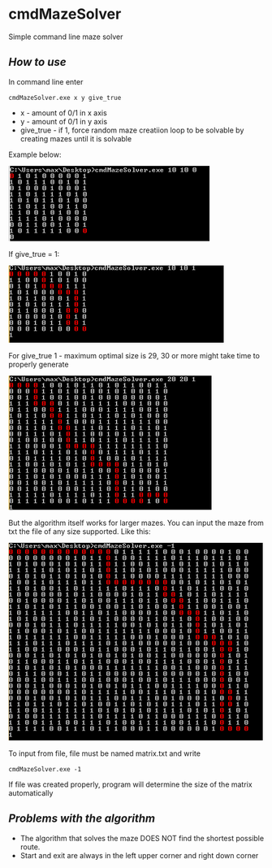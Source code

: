 # cmdMazeSolver
Simple command line maze solver

## _How to use_

In command line enter

```
cmdMazeSolver.exe x y give_true
```
- x - amount of 0/1 in x axis
- y - amount of 0/1 in y axis
- give_true - if 1, force random maze creatiion loop to be solvable by creating mazes until it is solvable

Example below:

<img src="readMeImages\1.png"></img>

If give_true = 1:

<img src="readMeImages\2.png"></img>

For give_true 1 - maximum optimal size is 29, 30 or more might take time to properly generate 

<img src="readMeImages\3.png"></img>

But the algorithm itself works for larger mazes. You can input the maze from txt the file of any size supported. Like this:

<img src="readMeImages\4.png"></img>

To input from file, file must be named matrix.txt and write

```
cmdMazeSolver.exe -1
```
If file was created properly, program will determine the size of the matrix automatically 


## _Problems with the algorithm_
- The algorithm that solves the maze DOES NOT find the shortest possible route.
- Start and exit are always in the left upper corner and right down corner
